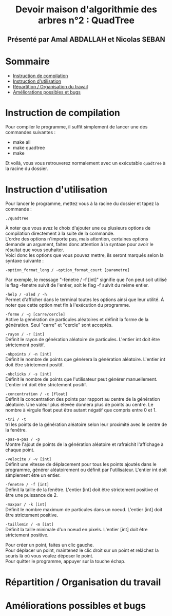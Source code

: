 <div style="text-align:center"> 
<h1>Devoir maison d'algorithmie des arbres n°2&nbsp;: QuadTree</h1>
<h2>Présenté par Amal ABDALLAH et Nicolas SEBAN</h2>
</div>

<h1>Sommaire</h1>

- [Instruction de compilation](#instruction-de-compilation)
- [Instruction d'utilisation](#instruction-dutilisation)
- [Répartition / Organisation du travail](#répartition--organisation-du-travail)
- [Améliorations possibles et bugs](#améliorations-possibles-et-bugs)


# Instruction de compilation

Pour compiler le programme, il suffit simplement de lancer une des commandes suivantes&nbsp;:

- make all
- make quadtree
- make

Et voilà, vous vous retrouverez normalement avec un exécutable `quadtree` à la racine du dossier.

# Instruction d'utilisation

Pour lancer le programme, mettez vous à la racine du dossier et tapez la commande&nbsp;:

```
./quadtree
```

À noter que vous avez le choix d'ajouter une ou plusieurs options de compilation directement à la suite de la commande.<br>
L'ordre des options n'importe pas, mais attention, certaines options demande un argument, faites donc attention à la syntaxe pour avoir le résultat que vous souhaiter.<br>
Voici donc les options que vous pouvez mettre, ils seront marqués selon la syntaxe suivante&nbsp;:

```
-option_format_long / -option_format_court [parametre]
```

Par exemple, le message 
"-fenetre / -f [int]" signifie que l'on peut soit
utilisé le flag -fenetre suivit de l'entier, soit le flag
-f suivit du même entier.

`-help / -aled / -h`<br>
Permet d'afficher dans le terminal toutes les options 
ainsi que leur utilité.
À noter que cette option met fin à l'exécution du programme.

`-forme / -g [carre/cercle]`<br>
Active la génération de particules aléatoires et
définit la forme de la génération.
Seul "carre" et "cercle" sont acceptés.

`-rayon / -r [int]`<br>
Définit le rayon de génération aléatoire de particules.
L'entier int doit être strictement positif.

`-nbpoints / -n [int]`<br>
Définit le nombre de points que générera la génération
aléatoire.
L'entier int doit être strictement positif.

`-nbclicks / -s [int]`<br>
Définit le nombre de points que l'utilisateur peut générer
manuellement.
L'entier int doit être strictement positif.

`-concentration / -c [float]`<br>
Définit la concentration des points par rapport au centre
de la génération aléatoire. Une valeur plus élevée donnera
plus de points au centre.
Le nombre à virgule float peut être autant négatif
que compris entre 0 et 1.

`-tri / -t`<br>
tri les points de la génération aléatoire selon leur
proximité avec le centre de la fenêtre.

`-pas-a-pas / -p`<br>
Montre l'ajout de points de la génération aléatoire et
rafraichit l'affichage à chaque point.

`-velocite / -v [int]`<br>
Définit une vitesse de déplacement pour tous les points
ajoutés dans le programme, générer aléatoirement ou définit
par l'utilisateur.
L'entier int doit simplement être un entier.

`-fenetre / -f [int]`<br>
Définit la taille de la fenêtre.
L'entier [int] doit être strictement positive et
être une puissance de 2.

`-maxpar / -k [int]`<br>
Définit le nombre maximum de particules dans un noeud.
L'entier [int] doit être strictement positive.

`-taillemin / -m [int]`<br>
Définit la taille minimale d'un noeud en pixels.
L'entier [int] doit être strictement positive.

Pour créer un point, faites un clic gauche.<br>
Pour déplacer un point, maintenez le clic droit sur un
point et relâchez la souris là où vous voulez déposer le point.<br>
Pour quitter le programme, appuyer sur la touche échap.


# Répartition / Organisation du travail
# Améliorations possibles et bugs
